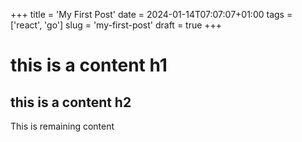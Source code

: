 +++
title = 'My First Post'
date = 2024-01-14T07:07:07+01:00
tags = ['react', 'go']
slug = 'my-first-post'
draft = true
+++

# this is a content h1

## this is a content h2
This is remaining content